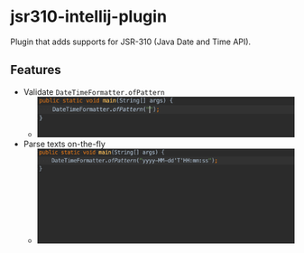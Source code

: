 # jsr310-intellij-plugin

Plugin that adds supports for JSR-310 (Java Date and Time API).

## Features

- Validate `DateTimeFormatter.ofPattern`
  * ![](./img/demo-validate.gif)
- Parse texts on-the-fly
  * ![](./img/demo-form.gif)
